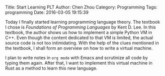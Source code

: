 Title: Start Learning PLT
Author: Chen Zhou
Category: Programming
Tags:  programming
Date: 2016-03-05 19:15:39

Today I finally started learning programming language theory. The
textbook I chose is *Foundations of Programming Languages* by Kent
D. Lee. In this textbook, the author shows us how to implement a simple
Python VM in C++. Even though the content dedicated to that VM is
limited, the actual source code is not too intimidating. With the help
of the clues mentioned in the textbook, I shall form an overview on
how to write a virtual machine.

I plan to write notes in `org mode` with Emacs and scrutinize all code
by typing them again. After that, I want to implement this virtual
machine in Rust as a method to learn this new language.
